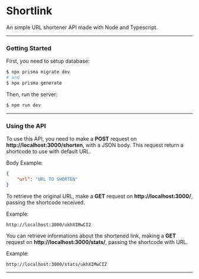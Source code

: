 # Shortlink

An simple URL shortener API made with Node and Typescript.


------------


### Getting Started

First, you need to setup database:

```bash
$ npx prisma migrate dev
# and
$ npx prisma generate
```

Then, run the server:
```bash
$ npm run dev
```

------------


### Using the API

To use this API, you need to make a **POST** request on **http://localhost:3000/shorten**, with a JSON body. This request return a shortcode to use with default URL.

Body Example:
```json
{
	"url": "URL TO SHORTEN"
}
```

To retrieve the original URL, make a **GET** request on **http://localhost:3000/**, passing the shortcode received.

Example:
```
http://localhost:3000/ukhXIMwCI2
```

You can retrieve informations about the shortened link, making a **GET** request on **http://localhost:3000/stats/**, passing the shortcode with URL.

Example:
```
http://localhost:3000/stats/ukhXIMwCI2
```

------------

